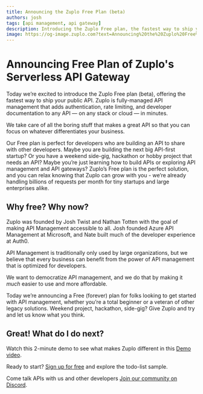 ```yaml
---
title: Announcing the Zuplo Free Plan (beta)
authors: josh
tags: [api management, api gateway]
description: Introducing the Zuplo Free plan, the fastest way to ship your public API. Our Free plan is perfect for developers who are building an API to share with other developers.
image: https://og-image.zuplo.com?text=Announcing%20the%20Zuplo%20Free%20Plan%20beta
---
```


# Announcing Free Plan of Zuplo's Serverless API Gateway

Today we’re excited to introduce the Zuplo Free plan (beta), offering the fastest way to ship your public API. Zuplo is fully-managed API management that adds authentication, rate limiting, and developer documentation to any API — on any stack or cloud — in minutes.

We take care of all the boring stuff that makes a great API so that you can focus on whatever differentiates your business.

Our Free plan is perfect for developers who are building an API to share with other developers. Maybe you are building the next big API-first startup? Or you have a weekend side-gig, hackathon or hobby project that needs an API? Maybe you’re just learning how to build APIs or exploring API management and API gateways? Zuplo’s Free plan is the perfect solution, and you can relax knowing that Zuplo can grow with you - we’re already handling billions of requests per month for tiny startups and large enterprises alike.

## Why free? Why now?

Zuplo was founded by Josh Twist and Nathan Totten with the goal of making API Management accessible to all. Josh founded Azure API Management at Microsoft, and Nate built much of the developer experience at Auth0.

API Management is traditionally only used by large organizations, but we believe that every business can benefit from the power of API management that is optimized for developers.

We want to democratize API management, and we do that by making it _much_ easier to use and more affordable.

Today we’re announcing a Free (forever) plan for folks looking to get started with API management, whether you’re a total beginner or a veteran of other legacy solutions. Weekend project, hackathon, side-gig? Give Zuplo and try and let us know what you think.

## Great! What do I do next?

Watch this 2-minute demo to see what makes Zuplo different in this [Demo video](https://youtu.be/FMvGJ3dC74M).

<YouTubeVideo url="https://www.youtube-nocookie.com/embed/FMvGJ3dC74M" />

Ready to start? [Sign up for free](http://portal.zuplo.com/signup) and explore the todo-list sample.

Come talk APIs with us and other developers [Join our community on Discord](https://discord.gg/8QbEjr2MgZ).
